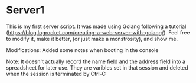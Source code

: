 # Server1
This is my first server script. It was made using Golang following a tutorial (https://blog.logrocket.com/creating-a-web-server-with-golang/). Feel free to modify it, make it better, (or just make a monstrosity), and show me. 

Modifications:
  Added some notes when booting in the console

Note: It doesn't actually record the name field and the address field into a spreadsheet for later use. They are varibles set in that session and deleted when the session is terminated by Ctrl-C
